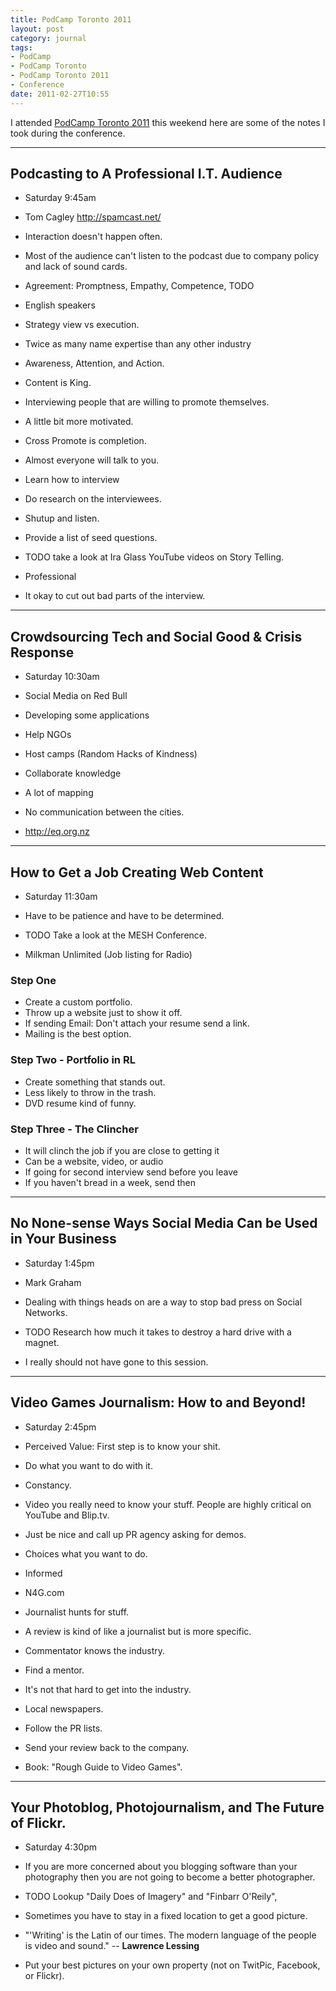 ```yaml
---
title: PodCamp Toronto 2011
layout: post
category: journal
tags:
- PodCamp
- PodCamp Toronto
- PodCamp Toronto 2011
- Conference
date: 2011-02-27T10:55
---
```


I attended [PodCamp Toronto 2011](http://2011.podcamptoronto.org/) this weekend here are some of the notes I took during the conference.

---

## Podcasting to A Professional I.T. Audience ##

* Saturday 9:45am
* Tom Cagley <http://spamcast.net/>

* Interaction doesn't happen often.
* Most of the audience can't listen to the podcast due to company policy and lack of sound cards.
* Agreement: Promptness, Empathy, Competence, TODO
* English speakers
* Strategy view vs execution.
* Twice as many name expertise than any other industry
* Awareness, Attention, and Action. 
* Content is King. 
* Interviewing people that are willing to promote themselves.
* A little bit more motivated.
* Cross Promote is completion.
* Almost everyone will talk to you.
* Learn how to interview
* Do research on the interviewees.
* Shutup and listen.
* Provide a list of seed questions.
* TODO take a look at Ira Glass YouTube videos on Story Telling.
* Professional
* It okay to cut out bad parts of the interview.

---

## Crowdsourcing Tech and Social Good & Crisis Response ##

* Saturday 10:30am

* Social Media on Red Bull
* Developing some applications
* Help NGOs
* Host camps (Random Hacks of Kindness)
* Collaborate knowledge
* A lot of mapping
* No communication between the cities.
* <http://eq.org.nz>

---

## How to Get a Job Creating Web Content ##

* Saturday 11:30am

* Have to be patience and have to be determined.
* TODO Take a look at the MESH Conference.
* Milkman Unlimited (Job listing for Radio)

### Step One ###

* Create a custom portfolio.
* Throw up a website just to show it off.
* If sending Email: Don't attach your resume send a link.
* Mailing is the best option.

### Step Two - Portfolio in RL ###

* Create something that stands out. 
* Less likely to throw in the trash.
* DVD resume kind of funny.


### Step Three - The Clincher ###

* It will clinch the job if you are close to getting it
* Can be a website, video, or audio
* If going for second interview send before you leave
* If you haven't bread in a week, send then

---

## No None-sense Ways Social Media Can be Used in Your Business ##

* Saturday 1:45pm
* Mark Graham

* Dealing with things heads on are a way to stop bad press on Social Networks.
* TODO Research how much it takes to destroy a hard drive with a magnet.
* I really should not have gone to this session.

---

## Video Games Journalism: How to and Beyond! ##

* Saturday 2:45pm

* Perceived Value: First step is to know your shit.
* Do what you want to do with it.
* Constancy.
* Video you really need to know your stuff. People are highly critical on YouTube and Blip.tv.
* Just be nice and call up PR agency asking for demos.
* Choices what you want to do.
* Informed
* N4G.com
* Journalist hunts for stuff.
* A review is kind of like a journalist but is more specific.
* Commentator knows the industry.
* Find a mentor.
* It's not that hard to get into the industry.
* Local newspapers.
* Follow the PR lists.
* Send your review back to the company.
* Book: "Rough Guide to Video Games".

---

## Your Photoblog, Photojournalism, and The Future of Flickr.

* Saturday 4:30pm

* If you are more concerned about you blogging software than your photography then you are not going to become a better photographer.
* TODO Lookup "Daily Does of Imagery" and "Finbarr O'Reily", 
* Sometimes you have to stay in a fixed location to get a good picture.
* "'Writing' is the Latin of our times. The modern language of the people is video and sound." -- **Lawrence Lessing**
* Put your best pictures on your own property (not on TwitPic, Facebook, or Flickr).

